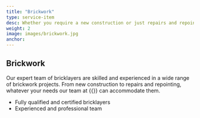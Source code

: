```yaml
---
title: "Brickwork"
type: service-item
desc: Whether you require a new construction or just repairs and repointing, whatever your brickwork needs our experienced team can help.
weight: 2
image: images/brickwork.jpg
anchor:
---
```

## Brickwork

Our expert team of bricklayers are skilled and experienced in a wide range of brickwork projects. From new construction to repairs and repointing, whatever your needs our team at {{<company>}} can accommodate them.

* Fully qualified and certified bricklayers
* Experienced and professional team